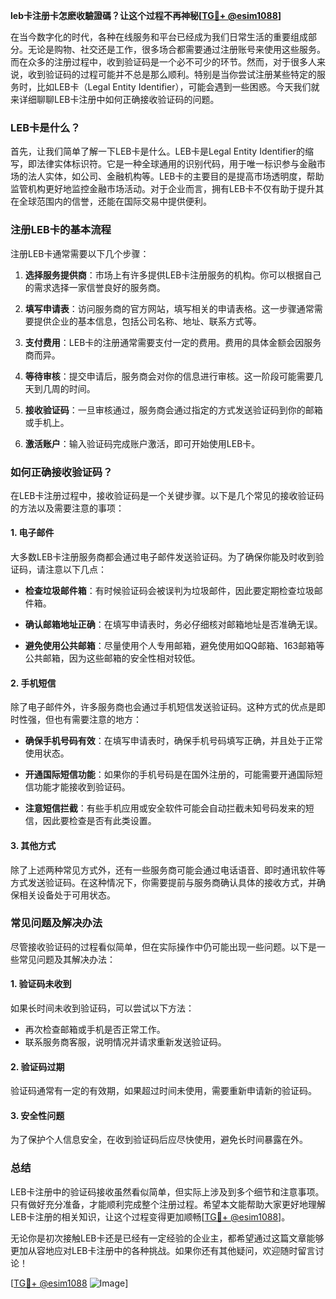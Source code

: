 **leb卡注册卡怎麽收驗證碼？让这个过程不再神秘[[TG💪+ @esim1088](https://t.me/s/esim1088)]**

在当今数字化的时代，各种在线服务和平台已经成为我们日常生活的重要组成部分。无论是购物、社交还是工作，很多场合都需要通过注册账号来使用这些服务。而在众多的注册过程中，收到验证码是一个必不可少的环节。然而，对于很多人来说，收到验证码的过程可能并不总是那么顺利。特别是当你尝试注册某些特定的服务时，比如LEB卡（Legal Entity Identifier），可能会遇到一些困惑。今天我们就来详细聊聊LEB卡注册中如何正确接收验证码的问题。

### LEB卡是什么？

首先，让我们简单了解一下LEB卡是什么。LEB卡是Legal Entity Identifier的缩写，即法律实体标识符。它是一种全球通用的识别代码，用于唯一标识参与金融市场的法人实体，如公司、金融机构等。LEB卡的主要目的是提高市场透明度，帮助监管机构更好地监控金融市场活动。对于企业而言，拥有LEB卡不仅有助于提升其在全球范围内的信誉，还能在国际交易中提供便利。

### 注册LEB卡的基本流程

注册LEB卡通常需要以下几个步骤：

1. **选择服务提供商**：市场上有许多提供LEB卡注册服务的机构。你可以根据自己的需求选择一家信誉良好的服务商。
   
2. **填写申请表**：访问服务商的官方网站，填写相关的申请表格。这一步骤通常需要提供企业的基本信息，包括公司名称、地址、联系方式等。

3. **支付费用**：LEB卡的注册通常需要支付一定的费用。费用的具体金额会因服务商而异。

4. **等待审核**：提交申请后，服务商会对你的信息进行审核。这一阶段可能需要几天到几周的时间。

5. **接收验证码**：一旦审核通过，服务商会通过指定的方式发送验证码到你的邮箱或手机上。

6. **激活账户**：输入验证码完成账户激活，即可开始使用LEB卡。

### 如何正确接收验证码？

在LEB卡注册过程中，接收验证码是一个关键步骤。以下是几个常见的接收验证码的方法以及需要注意的事项：

#### 1. 电子邮件

大多数LEB卡注册服务商都会通过电子邮件发送验证码。为了确保你能及时收到验证码，请注意以下几点：

- **检查垃圾邮件箱**：有时候验证码会被误判为垃圾邮件，因此要定期检查垃圾邮件箱。
  
- **确认邮箱地址正确**：在填写申请表时，务必仔细核对邮箱地址是否准确无误。

- **避免使用公共邮箱**：尽量使用个人专用邮箱，避免使用如QQ邮箱、163邮箱等公共邮箱，因为这些邮箱的安全性相对较低。

#### 2. 手机短信

除了电子邮件外，许多服务商也会通过手机短信发送验证码。这种方式的优点是即时性强，但也有需要注意的地方：

- **确保手机号码有效**：在填写申请表时，确保手机号码填写正确，并且处于正常使用状态。

- **开通国际短信功能**：如果你的手机号码是在国外注册的，可能需要开通国际短信功能才能接收到验证码。

- **注意短信拦截**：有些手机应用或安全软件可能会自动拦截未知号码发来的短信，因此要检查是否有此类设置。

#### 3. 其他方式

除了上述两种常见方式外，还有一些服务商可能会通过电话语音、即时通讯软件等方式发送验证码。在这种情况下，你需要提前与服务商确认具体的接收方式，并确保相关设备处于可用状态。

### 常见问题及解决办法

尽管接收验证码的过程看似简单，但在实际操作中仍可能出现一些问题。以下是一些常见问题及其解决办法：

#### 1. 验证码未收到

如果长时间未收到验证码，可以尝试以下方法：

- 再次检查邮箱或手机是否正常工作。
- 联系服务商客服，说明情况并请求重新发送验证码。

#### 2. 验证码过期

验证码通常有一定的有效期，如果超过时间未使用，需要重新申请新的验证码。

#### 3. 安全性问题

为了保护个人信息安全，在收到验证码后应尽快使用，避免长时间暴露在外。

### 总结

LEB卡注册中的验证码接收虽然看似简单，但实际上涉及到多个细节和注意事项。只有做好充分准备，才能顺利完成整个注册过程。希望本文能帮助大家更好地理解LEB卡注册的相关知识，让这个过程变得更加顺畅[[TG💪+ @esim1088](https://t.me/s/esim1088)]。

无论你是初次接触LEB卡还是已经有一定经验的企业主，都希望通过这篇文章能够更加从容地应对LEB卡注册中的各种挑战。如果你还有其他疑问，欢迎随时留言讨论！

[[TG💪+ @esim1088](https://t.me/s/esim1088) ![Image](https://i.postimg.cc/4NQfJmqS/Snipaste-2025-05-13-00-14-12.png)]